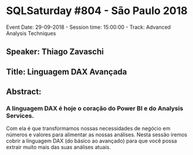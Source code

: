 # SQLSaturday #804 - São Paulo 2018
Event Date: 29-09-2018 - Session time: 15:00:00 - Track: Advanced Analysis Techniques
## Speaker: Thiago Zavaschi
## Title: Linguagem DAX Avançada
## Abstract:
### A linguagem DAX é hoje o coração do Power BI e do Analysis Services. 
Com ela é que transformamos nossas necessidades de negócio em números e valores para alimentar as nossas análises.
Nesta sessão iremos cobrir a linguagem DAX (do básico ao avançado) para que você possa extrair muito mais das suas análises atuais.
